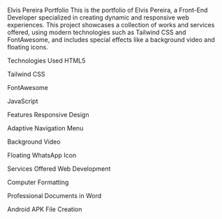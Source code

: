 Elvis Pereira Portfolio
This is the portfolio of Elvis Pereira, a Front-End Developer specialized in creating dynamic and responsive web experiences. This project showcases a collection of works and services offered, using modern technologies such as Tailwind CSS and FontAwesome, and includes special effects like a background video and floating icons.

Technologies Used
HTML5

Tailwind CSS

FontAwesome

JavaScript

Features
Responsive Design

Adaptive Navigation Menu

Background Video

Floating WhatsApp Icon

Services Offered
Web Development

Computer Formatting

Professional Documents in Word

Android APK File Creation
